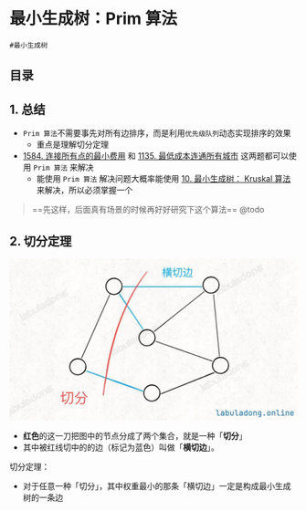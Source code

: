 
# 最小生成树：Prim 算法


`#最小生成树`


## 目录
<!-- toc -->
 ## 1. 总结 

- `Prim 算法`不需要事先对所有边排序，而是利用`优先级队列`动态实现排序的效果
	- 重点是理解切分定理
- [1584. 连接所有点的最小费用](/post/h89bm858.html) 和 [1135. 最低成本连通所有城市](/post/rJhpGJpw.html) 这两题都可以使用 `Prim 算法` 来解决
	- 能使用 `Prim 算法` 解决问题大概率能使用 [10. 最小生成树： Kruskal 算法](/post/HQ064QJk.html) 来解决，所以必须掌握一个

>  ==先这样，后面真有场景的时候再好好研究下这个算法== @todo

## 2. 切分定理

![图片&文件](./files/20250117-17.png)

- **红色**的这一刀把图中的节点分成了两个集合，就是一种「**切分**」
- 其中被红线切中的的边（标记为蓝色）叫做「**横切边**」。


切分定理：
- 对于任意一种「切分」，其中权重最小的那条「横切边」一定是构成最小生成树的一条边

